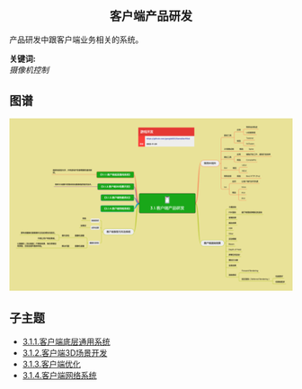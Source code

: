 <h2 align="center">客户端产品研发</h2>
<p>
产品研发中跟客户端业务相关的系统。
</p>

**关键词:**<br/> 
*摄像机控制*

## 图谱
![图片加载中...](../exports/3.1.客户端产品研发.png?raw=true)

## 子主题
* [3.1.1.客户端底层通用系统](mds/3.1.1.客户端底层通用系统.md)
* [3.1.2.客户端3D场景开发](mds/3.1.2.客户端3D场景开发.md)
* [3.1.3.客户端优化](mds/3.1.3.客户端优化.md)
* [3.1.4.客户端网络系统](mds/3.1.4.客户端网络系统.md)

